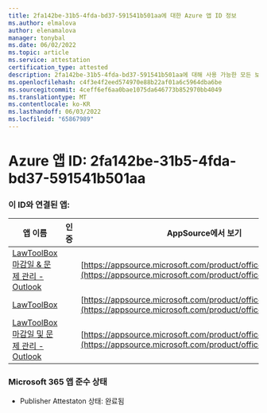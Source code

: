 ```yaml
---
title: 2fa142be-31b5-4fda-bd37-591541b501aa에 대한 Azure 앱 ID 정보
ms.author: elmalova
author: elenamalova
manager: tonybal
ms.date: 06/02/2022
ms.topic: article
ms.service: attestation
certification_type: attested
description: 2fa142be-31b5-4fda-bd37-591541b501aa에 대해 사용 가능한 모든 보안 및 규정 준수 정보입니다.
ms.openlocfilehash: c4f3e4f2eed574970e88b22af01a6c5964dba6be
ms.sourcegitcommit: 4ceff6ef6aa0bae1075da646773b852970bb4049
ms.translationtype: MT
ms.contentlocale: ko-KR
ms.lasthandoff: 06/03/2022
ms.locfileid: "65867989"
---
```

# <a name="azure-app-id-2fa142be-31b5-4fda-bd37-591541b501aa"></a>Azure 앱 ID: 2fa142be-31b5-4fda-bd37-591541b501aa


### <a name="apps-associated-with-this-id"></a>이 ID와 연결된 앱:
| **앱 이름** | **인증** | **AppSource에서 보기** |
|--------------|---------------|-----------------------|
| [LawToolBox 마감일 &amp; 문제 관리 - Outlook](../forward/WA104120953.md) |  | [https://appsource.microsoft.com/product/office/WA104120953](https://appsource.microsoft.com/product/office/WA104120953) |
| [LawToolBox](../forward/WA104381656.md) |  | [https://appsource.microsoft.com/product/office/WA104381656](https://appsource.microsoft.com/product/office/WA104381656) |
| [LawToolBox 마감일 및 문제 관리 - Outlook](../forward/WA200003103.md) |  | [https://appsource.microsoft.com/product/office/WA200003103](https://appsource.microsoft.com/product/office/WA200003103) |

### <a name="microsoft-365-app-compliance-status"></a>Microsoft 365 앱 준수 상태
- Publisher Attestaton 상태: 완료됨
